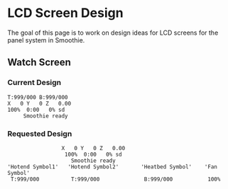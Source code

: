 
# LCD Screen Design

The goal of this page is to work on design ideas for LCD screens for the panel system in Smoothie.

## Watch Screen

### Current Design

```plaintext
T:999/000 B:999/000
X   0 Y   0 Z   0.00
100%  0:00   0% sd
     Smoothie ready
```

### Requested Design

```plaintext
                 X   0 Y   0 Z   0.00
                  100%  0:00   0% sd
                    Smoothie ready
'Hotend Symbol1'   'Hotend Symbol2'       'Heatbed Symbol'    'Fan Symbol'
 T:999/000          T:999/000              B:999/000           100%
```
